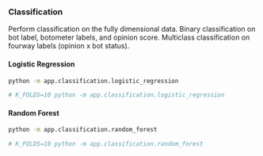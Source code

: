 
### Classification

Perform classification on the fully dimensional data. Binary classification on bot label, botometer labels, and opinion score. Multiclass classification on fourway labels (opinion x bot status).


#### Logistic Regression


```sh
python -m app.classification.logistic_regression

# K_FOLDS=10 python -m app.classification.logistic_regression
```

#### Random Forest

```sh
python -m app.classification.random_forest

# K_FOLDS=10 python -m app.classification.random_forest
```
